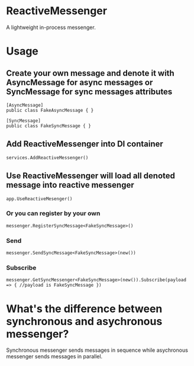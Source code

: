 # ReactiveMessenger
 
A lightweight in-process messenger.

# Usage

## Create your own message and denote it with AsyncMessage for async messages or SyncMessage for sync messages attributes
`[AsyncMessage]`  
`public class FakeAsyncMessage { }`  

`[SyncMessage]`  
`public class FakeSyncMessage { }`

## Add ReactiveMessenger into DI container
`services.AddReactiveMessenger()`

## Use ReactiveMessenger will load all denoted message into reactive messenger
`app.UseReactiveMesenger()`


### Or you can register by your own
`messenger.RegisterSyncMessage<FakeSyncMessage>()`

### Send
`messenger.SendSyncMessage<FakeSyncMessage>(new())`

### Subscribe
`messenger.GetSyncMessenger<FakeSyncMessage>(new()).Subscribe(payload => { //payload is FakeSyncMessage })`

# What's the difference between synchronous and asychronous messenger?
Synchronous messenger sends messages in sequence while asychronous messenger sends messages in parallel.
